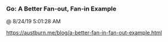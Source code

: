 ﻿

### Go: A Better Fan-out, Fan-in Example
@ 8/24/19 5:01:28 AM

https://austburn.me/blog/a-better-fan-in-fan-out-example.html

